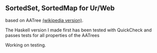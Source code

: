 ## SortedSet, SortedMap for Ur/Web

based on AATree [(wikipedia version)](https://en.wikipedia.org/wiki/AA_tree).

The Haskell version I made first
has been tested with QuickCheck and passes tests for all properties of the AATrees

Working on testing.